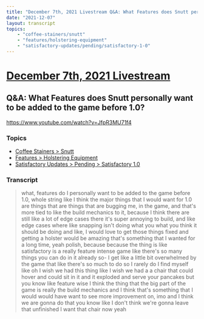 ```yaml
---
title: "December 7th, 2021 Livestream Q&A: What Features does Snutt personally want to be added to the game before 1.0?"
date: "2021-12-07"
layout: transcript
topics:
    - "coffee-stainers/snutt"
    - "features/holstering-equipment"
    - "satisfactory-updates/pending/satisfactory-1-0"
---
```

# [December 7th, 2021 Livestream](../2021-12-07.md)
## Q&A: What Features does Snutt personally want to be added to the game before 1.0?
https://www.youtube.com/watch?v=JfpR3MU71f4

### Topics
* [Coffee Stainers > Snutt](../topics/coffee-stainers/snutt.md)
* [Features > Holstering Equipment](../topics/features/holstering-equipment.md)
* [Satisfactory Updates > Pending > Satisfactory 1.0](../topics/satisfactory-updates/pending/satisfactory-1-0.md)

### Transcript

> what, features do I personally want to be added to the game before 1.0, whole string like I think the major things that I would want for 1.0 are things that are things that are bugging me, in the game, and that's more tied to like the build mechanics to it, because I think there are still like a lot of edge cases there it's super annoying to build, and like edge cases where like snapping isn't doing what you what you think it should be doing and like, I would love to get those things fixed and getting a holster would be amazing that's something that I wanted for a long time, yeah polish, because because the thing is like satisfactory is a really feature intense game like there's so many things you can do in it already so- I get like a little bit overwhelmed by the game that like there's so much to do so I rarely do I find myself like oh I wish we had this thing like I wish we had a a chair that could hover and could sit in it and it exploded and serve your pancakes but you know like feature wise I think the thing that the big part of the game is really the build mechanics and I think that's something that I would would have want to see more improvement on, imo and I think we are gonna do that you know like I don't think we're gonna leave that unfinished I want that chair now yeah
